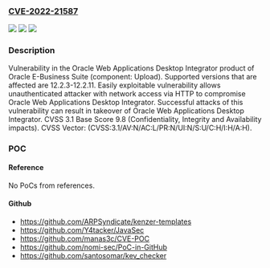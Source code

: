 ### [CVE-2022-21587](https://cve.mitre.org/cgi-bin/cvename.cgi?name=CVE-2022-21587)
![](https://img.shields.io/static/v1?label=Product&message=Web%20Applications%20Desktop%20Integrator&color=blue)
![](https://img.shields.io/static/v1?label=Version&message=%3D%2012.2.3-12.2.11%20&color=brighgreen)
![](https://img.shields.io/static/v1?label=Vulnerability&message=Easily%20exploitable%20vulnerability%20allows%20unauthenticated%20attacker%20with%20network%20access%20via%20HTTP%20to%20compromise%20Oracle%20Web%20Applications%20Desktop%20Integrator.%20%20Successful%20attacks%20of%20this%20vulnerability%20can%20result%20in%20takeover%20of%20Oracle%20Web%20Applications%20Desktop%20Integrator.&color=brighgreen)

### Description

Vulnerability in the Oracle Web Applications Desktop Integrator product of Oracle E-Business Suite (component: Upload). Supported versions that are affected are 12.2.3-12.2.11. Easily exploitable vulnerability allows unauthenticated attacker with network access via HTTP to compromise Oracle Web Applications Desktop Integrator. Successful attacks of this vulnerability can result in takeover of Oracle Web Applications Desktop Integrator. CVSS 3.1 Base Score 9.8 (Confidentiality, Integrity and Availability impacts). CVSS Vector: (CVSS:3.1/AV:N/AC:L/PR:N/UI:N/S:U/C:H/I:H/A:H).

### POC

#### Reference
No PoCs from references.

#### Github
- https://github.com/ARPSyndicate/kenzer-templates
- https://github.com/Y4tacker/JavaSec
- https://github.com/manas3c/CVE-POC
- https://github.com/nomi-sec/PoC-in-GitHub
- https://github.com/santosomar/kev_checker

